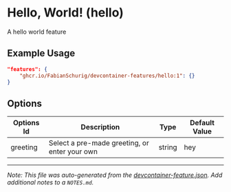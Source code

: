
# Hello, World! (hello)

A hello world feature

## Example Usage

```json
"features": {
    "ghcr.io/FabianSchurig/devcontainer-features/hello:1": {}
}
```

## Options

| Options Id | Description | Type | Default Value |
|-----|-----|-----|-----|
| greeting | Select a pre-made greeting, or enter your own | string | hey |



---

_Note: This file was auto-generated from the [devcontainer-feature.json](https://github.com/FabianSchurig/devcontainer-features/blob/main/src/hello/devcontainer-feature.json).  Add additional notes to a `NOTES.md`._
